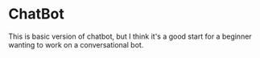 # ChatBot
This is basic version of chatbot, but I think it's a good start for a beginner wanting to work on a conversational bot.
